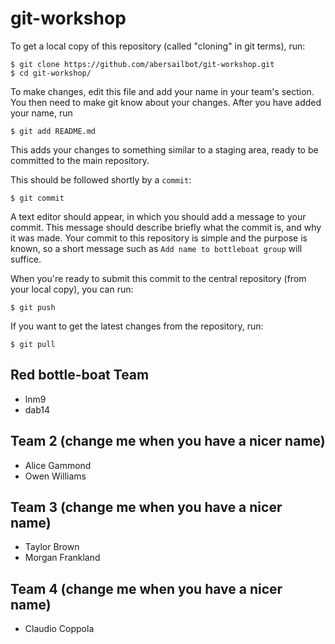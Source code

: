 git-workshop
============

To get a local copy of this repository (called "cloning" in git terms), run:

    $ git clone https://github.com/abersailbot/git-workshop.git
    $ cd git-workshop/

To make changes, edit this file and add your name in your team's section. You
then need to make git know about your changes. After you have added your name,
run

    $ git add README.md

This adds your changes to something similar to a staging area, ready to be
committed to the main repository.

This should be followed shortly by a `commit`:

    $ git commit

A text editor should appear, in which you should add a message to your commit.
This message should describe briefly what the commit is, and why it was made.
Your commit to this repository is simple and the purpose is known, so a short
message such as `Add name to bottleboat group` will suffice.

When you're ready to submit this commit to the central repository (from your
local copy), you can run:

    $ git push

If you want to get the latest changes from the repository, run:

    $ git pull

Red bottle-boat Team 
---------------------------------------------
  - lnm9
  - dab14

Team 2 (change me when you have a nicer name)
---------------------------------------------
  - Alice Gammond
  - Owen Williams

Team 3 (change me when you have a nicer name)
---------------------------------------------
  - Taylor Brown
  - Morgan Frankland

Team 4 (change me when you have a nicer name)
---------------------------------------------
  - Claudio Coppola
